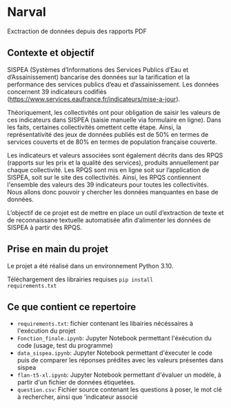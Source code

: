 # Narval
Exctraction de données depuis des rapports PDF 
## Contexte et objectif

SISPEA (Systèmes d’Informations des Services Publics d’Eau et d’Assainissement) bancarise des données sur la tarification et la performance des services publics d’eau et d’assainissement. Les données concernent 39 indicateurs codifiés (https://www.services.eaufrance.fr/indicateurs/mise-a-jour).

Théoriquement, les collectivités ont pour obligation de saisir les valeurs de ces indicateurs dans SISPEA (saisie manuelle via formulaire en ligne). Dans les faits, certaines collectivités omettent cette étape. Ainsi, la représentativité des jeux de données publiés est de 50% en termes de services couverts et de 80% en termes de population française couverte.  

Les indicateurs et valeurs associées sont également décrits dans des RPQS (rapports sur les prix et la qualité des services), produits annuellement par chaque collectivité. Les RPQS sont mis en ligne soit sur l’application de SISPEA, soit sur le site des collectivités. Ainsi, les RPQS contiennent l'ensemble des valeurs des 39 indicateurs pour toutes les collectivités. Nous allons donc pouvoir y chercher les données manquantes en base de données. 

L’objectif de ce projet est de mettre en place un outil d’extraction de texte et de reconnaissane textuelle automatisée afin d’alimenter les données de SISPEA à partir des RPQS.

Prise en main du projet
----

Le projet a été réalisé dans un environnement Python 3.10.

  Téléchargement des librairies requises
  <code>pip install requirements.txt</code>

Ce que contient ce repertoire
-----
- <code>requirements.txt</code>: fichier contenant les libairies nécéssaires à l'exécution du projet
- <code>Fonction_finale.ipynb</code>: Jupyter Notebook permettant l'éxécution du code (usage, test du programme) 
- <code>data_sispea.ipynb</code>: Jupyter Notebook permettant d'éxecuter le code puis de comparer les réponses prédites avec les valeurs présentes dans sispea
- <code>flan-t5-xl.ipynb</code>: Jupyter Notebook permettant d'évaluer un modèle, à partir d'un fichier de données étiquetées.
- <code>question.csv</code>: Fichier source contenant les questions à poser, le mot clé à rechercher, ainsi que 'indicateur associé









